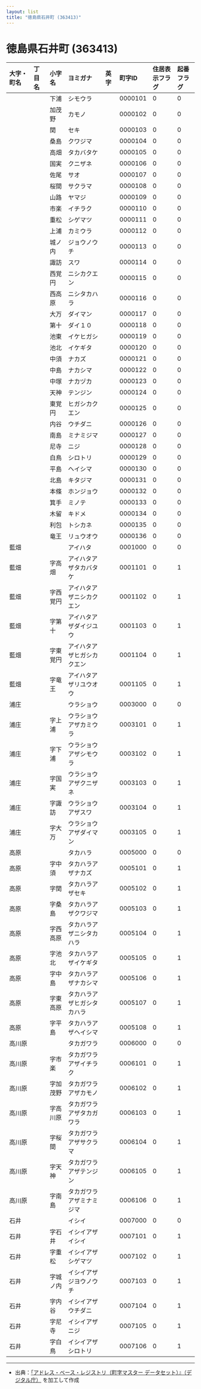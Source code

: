 ```yaml
---
layout: list
title: "徳島県石井町 (363413)"
---
```


# 徳島県石井町 (363413)

| 大字・町名 | 丁目名 | 小字名 | ヨミガナ | 英字 | 町字ID | 住居表示フラグ | 起番フラグ |
|:---|:---|:---|:---|:---|:---|:---|:---|
|  |  | 下浦 | シモウラ |  | 0000101 | 0 | 0 |
|  |  | 加茂野 | カモノ |  | 0000102 | 0 | 0 |
|  |  | 関 | セキ |  | 0000103 | 0 | 0 |
|  |  | 桑島 | クワジマ |  | 0000104 | 0 | 0 |
|  |  | 高畑 | タカバタケ |  | 0000105 | 0 | 0 |
|  |  | 国実 | クニザネ |  | 0000106 | 0 | 0 |
|  |  | 佐尾 | サオ |  | 0000107 | 0 | 0 |
|  |  | 桜間 | サクラマ |  | 0000108 | 0 | 0 |
|  |  | 山路 | ヤマジ |  | 0000109 | 0 | 0 |
|  |  | 市楽 | イチラク |  | 0000110 | 0 | 0 |
|  |  | 重松 | シゲマツ |  | 0000111 | 0 | 0 |
|  |  | 上浦 | カミウラ |  | 0000112 | 0 | 0 |
|  |  | 城ノ内 | ジョウノウチ |  | 0000113 | 0 | 0 |
|  |  | 諏訪 | スワ |  | 0000114 | 0 | 0 |
|  |  | 西覚円 | ニシカクエン |  | 0000115 | 0 | 0 |
|  |  | 西高原 | ニシタカハラ |  | 0000116 | 0 | 0 |
|  |  | 大万 | ダイマン |  | 0000117 | 0 | 0 |
|  |  | 第十 | ダイ１０ |  | 0000118 | 0 | 0 |
|  |  | 池東 | イケヒガシ |  | 0000119 | 0 | 0 |
|  |  | 池北 | イケギタ |  | 0000120 | 0 | 0 |
|  |  | 中須 | ナカズ |  | 0000121 | 0 | 0 |
|  |  | 中島 | ナカシマ |  | 0000122 | 0 | 0 |
|  |  | 中塚 | ナカヅカ |  | 0000123 | 0 | 0 |
|  |  | 天神 | テンジン |  | 0000124 | 0 | 0 |
|  |  | 東覚円 | ヒガシカクエン |  | 0000125 | 0 | 0 |
|  |  | 内谷 | ウチダニ |  | 0000126 | 0 | 0 |
|  |  | 南島 | ミナミジマ |  | 0000127 | 0 | 0 |
|  |  | 尼寺 | ニジ |  | 0000128 | 0 | 0 |
|  |  | 白鳥 | シロトリ |  | 0000129 | 0 | 0 |
|  |  | 平島 | ヘイシマ |  | 0000130 | 0 | 0 |
|  |  | 北島 | キタジマ |  | 0000131 | 0 | 0 |
|  |  | 本條 | ホンジョウ |  | 0000132 | 0 | 0 |
|  |  | 箕手 | ミノテ |  | 0000133 | 0 | 0 |
|  |  | 木留 | キドメ |  | 0000134 | 0 | 0 |
|  |  | 利包 | トシカネ |  | 0000135 | 0 | 0 |
|  |  | 竜王 | リュウオウ |  | 0000136 | 0 | 0 |
| 藍畑 |  |  | アイハタ |  | 0001000 | 0 | 0 |
| 藍畑 |  | 字高畑 | アイハタアザタカバタケ |  | 0001101 | 0 | 1 |
| 藍畑 |  | 字西覚円 | アイハタアザニシカクエン |  | 0001102 | 0 | 1 |
| 藍畑 |  | 字第十 | アイハタアザダイジユウ |  | 0001103 | 0 | 1 |
| 藍畑 |  | 字東覚円 | アイハタアザヒガシカクエン |  | 0001104 | 0 | 1 |
| 藍畑 |  | 字竜王 | アイハタアザリユウオウ |  | 0001105 | 0 | 1 |
| 浦庄 |  |  | ウラショウ |  | 0003000 | 0 | 0 |
| 浦庄 |  | 字上浦 | ウラショウアザカミウラ |  | 0003101 | 0 | 1 |
| 浦庄 |  | 字下浦 | ウラショウアザシモウラ |  | 0003102 | 0 | 1 |
| 浦庄 |  | 字国実 | ウラショウアザクニザネ |  | 0003103 | 0 | 1 |
| 浦庄 |  | 字諏訪 | ウラショウアザスワ |  | 0003104 | 0 | 1 |
| 浦庄 |  | 字大万 | ウラショウアザダイマン |  | 0003105 | 0 | 1 |
| 高原 |  |  | タカハラ |  | 0005000 | 0 | 0 |
| 高原 |  | 字中須 | タカハラアザナカズ |  | 0005101 | 0 | 1 |
| 高原 |  | 字関 | タカハラアザセキ |  | 0005102 | 0 | 1 |
| 高原 |  | 字桑島 | タカハラアザクワジマ |  | 0005103 | 0 | 1 |
| 高原 |  | 字西高原 | タカハラアザニシタカハラ |  | 0005104 | 0 | 1 |
| 高原 |  | 字池北 | タカハラアザイケギタ |  | 0005105 | 0 | 1 |
| 高原 |  | 字中島 | タカハラアザナカシマ |  | 0005106 | 0 | 1 |
| 高原 |  | 字東高原 | タカハラアザヒガシタカハラ |  | 0005107 | 0 | 1 |
| 高原 |  | 字平島 | タカハラアザヘイシマ |  | 0005108 | 0 | 1 |
| 高川原 |  |  | タカガワラ |  | 0006000 | 0 | 0 |
| 高川原 |  | 字市楽 | タカガワラアザイチラク |  | 0006101 | 0 | 1 |
| 高川原 |  | 字加茂野 | タカガワラアザカモノ |  | 0006102 | 0 | 1 |
| 高川原 |  | 字高川原 | タカガワラアザタカガワラ |  | 0006103 | 0 | 1 |
| 高川原 |  | 字桜間 | タカガワラアザサクラマ |  | 0006104 | 0 | 1 |
| 高川原 |  | 字天神 | タカガワラアザテンジン |  | 0006105 | 0 | 1 |
| 高川原 |  | 字南島 | タカガワラアザミナミジマ |  | 0006106 | 0 | 1 |
| 石井 |  |  | イシイ |  | 0007000 | 0 | 0 |
| 石井 |  | 字石井 | イシイアザイシイ |  | 0007101 | 0 | 1 |
| 石井 |  | 字重松 | イシイアザシゲマツ |  | 0007102 | 0 | 1 |
| 石井 |  | 字城ノ内 | イシイアザジヨウノウチ |  | 0007103 | 0 | 1 |
| 石井 |  | 字内谷 | イシイアザウチダニ |  | 0007104 | 0 | 1 |
| 石井 |  | 字尼寺 | イシイアザニジ |  | 0007105 | 0 | 1 |
| 石井 |  | 字白鳥 | イシイアザシロトリ |  | 0007106 | 0 | 1 |

---

- 出典：[「アドレス・ベース・レジストリ（町字マスター データセット）』（デジタル庁）](https://www.digital.go.jp/policies/base_registry_address/) を加工して作成